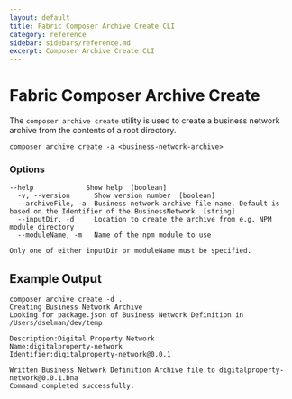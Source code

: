 ```yaml
---
layout: default
title: Fabric Composer Archive Create CLI
category: reference
sidebar: sidebars/reference.md
excerpt: Composer Archive Create CLI
---
```


# Fabric Composer Archive Create
The `composer archive create` utility is used to create a business network archive from the contents of a root directory.

```
composer archive create -a <business-network-archive>
```

### Options
```
--help             Show help  [boolean]
  -v, --version      Show version number  [boolean]
  --archiveFile, -a  Business network archive file name. Default is based on the Identifier of the BusinessNetwork  [string]
  --inputDir, -d     Location to create the archive from e.g. NPM module directory
  --moduleName, -m   Name of the npm module to use

Only one of either inputDir or moduleName must be specified.
```

## Example Output

```
composer archive create -d .
Creating Business Network Archive
Looking for package.json of Business Network Definition in /Users/dselman/dev/temp

Description:Digital Property Network
Name:digitalproperty-network
Identifier:digitalproperty-network@0.0.1

Written Business Network Definition Archive file to digitalproperty-network@0.0.1.bna
Command completed successfully.
```
